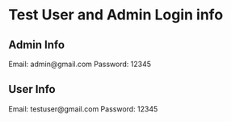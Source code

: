 <h1>Test User and Admin Login info</h1>
<h2>Admin Info</h2>
Email: admin@gmail.com
Password: 12345

<h2>User Info</h2>
Email: testuser@gmail.com
Password: 12345
